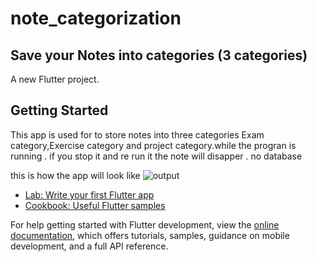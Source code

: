 # note_categorization

## Save your Notes into categories (3 categories)
A new Flutter project.

## Getting Started

This app is used for to store notes into three categories Exam category,Exercise category and project category.while the progran is running . if you stop it and re run it the note will disapper . no database


this is how the app will look like
![output](C:\Users\smrc\Documents\FlutterApps\NoteCategorization\note_categorization\screenshoots\output.gif)

- [Lab: Write your first Flutter app](https://docs.flutter.dev/get-started/codelab)
- [Cookbook: Useful Flutter samples](https://docs.flutter.dev/cookbook)

For help getting started with Flutter development, view the
[online documentation](https://docs.flutter.dev/), which offers tutorials,
samples, guidance on mobile development, and a full API reference.
